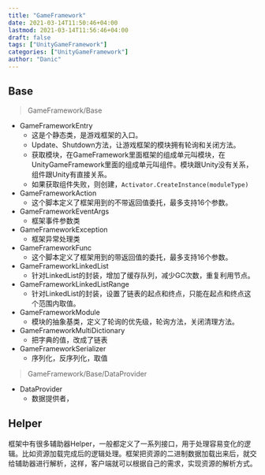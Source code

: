 ```yaml
---
title: "GameFramework"
date: 2021-03-14T11:50:46+04:00
lastmod: 2021-03-14T11:56:46+04:00
draft: false
tags: ["UnityGameFramework"]
categories: ["UnityGameFramework"]
author: "Danic"
---
```




## Base

> GameFramework/Base

- GameFrameworkEntry
  - 这是个静态类，是游戏框架的入口。
  - Update、Shutdown方法，让游戏框架的模块拥有轮询和关闭方法。
  - 获取模块，在GameFramework里面框架的组成单元叫模块，在UnityGameFramework里面的组成单元叫组件。模块跟Unity没有关系，组件跟Unity有直接关系。
  - 如果获取组件失败，则创建，`Activator.CreateInstance(moduleType)`
- GameFrameworkAction
  - 这个脚本定义了框架用到的不带返回值委托，最多支持16个参数。
- GameFrameworkEventArgs
  - 框架事件参数类
- GameFrameworkException
  - 框架异常处理类
- GameFrameworkFunc
  - 这个脚本定义了框架用到的带返回值的委托，最多支持16个参数。
- GameFrameworkLinkedList
  - 针对LinkedList的封装，增加了缓存队列，减少GC次数，重复利用节点。
- GameFrameworkLinkedListRange
  - 针对LinkedList的封装，设置了链表的起点和终点，只能在起点和终点这个范围内取值。
- GameFrameworkModule
  - 模块的抽象基类，定义了轮询的优先级，轮询方法，关闭清理方法。
- GameFrameworkMultiDictionary
  - 把字典的值，改成了链表
- GameFrameworkSerializer
  - 序列化，反序列化，取值

> GameFramework/Base/DataProvider

- DataProvider
  - 数据提供者，



## Helper

框架中有很多辅助器Helper，一般都定义了一系列接口，用于处理容易变化的逻辑。比如资源加载完成后的逻辑处理。框架把资源的二进制数据加载出来后，就交给辅助器进行解析，这样，客户端就可以根据自己的需求，实现资源的解析方式。

